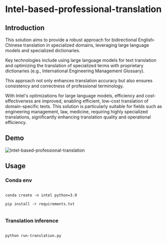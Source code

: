 # Intel-based-professional-translation

## Introduction

This solution aims to provide a robust approach for bidirectional English-Chinese translation in specialized domains, leveraging large language models and specialized dictionaries.

Key technologies include using large language models for text translation and optimizing the translation of specialized terms with proprietary dictionaries (e.g., International Engineering Management Glossary).

This approach not only enhances translation accuracy but also ensures consistency and correctness of professional terminology.

With Intel's optimizations for large language models, efficiency and cost-effectiveness are improved, enabling efficient, low-cost translation of domain-specific texts. This solution is particularly suitable for fields such as engineering management, law, medicine, requiring highly specialized translations, significantly enhancing translation quality and operational efficiency.

## Demo

![Intel-based-professional-translation](https://github.com/zhuxiaoxuhit/Intel-based-professional-translation/assets/32813150/cbc5fe4c-da63-4acf-a246-b0d71427687e)

## Usage

### Conda env

```

conda create -n intel python=3.9

pip install -r requirements.txt


```

### Translation inference

```

python run-translation.py

```
